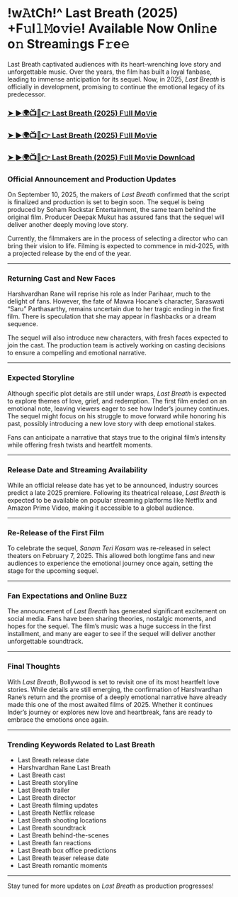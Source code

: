 # !w𝙰tCh!^ Last Breath (2025) +F𝚞l𝚕𝙼o𝚟i𝚎! Available Now Onli𝚗e o𝚗 Strea𝚖i𝚗gs F𝚛e𝚎

Last Breath captivated audiences with its heart-wrenching love story and unforgettable music. Over the years, the film has built a loyal fanbase, leading to immense anticipation for its sequel. Now, in 2025, *Last Breath* is officially in development, promising to continue the emotional legacy of its predecessor.

### [➤ ►🌍📺📱👉   Last Breath (2025) F𝚞ll Mo𝚟ie](https://rb.gy/81ojyw)

### [➤ ►🌍📺📱👉   Last Breath (2025) F𝚞ll Mo𝚟ie](https://rb.gy/81ojyw)

### [➤ ►🌍📺📱👉   Last Breath (2025) F𝚞ll Mo𝚟ie Downl𝚘ad](https://rb.gy/81ojyw)

### **Official Announcement and Production Updates**

On September 10, 2025, the makers of *Last Breath* confirmed that the script is finalized and production is set to begin soon. The sequel is being produced by Soham Rockstar Entertainment, the same team behind the original film. Producer Deepak Mukut has assured fans that the sequel will deliver another deeply moving love story.

Currently, the filmmakers are in the process of selecting a director who can bring their vision to life. Filming is expected to commence in mid-2025, with a projected release by the end of the year.

---

### **Returning Cast and New Faces**

Harshvardhan Rane will reprise his role as Inder Parihaar, much to the delight of fans. However, the fate of Mawra Hocane’s character, Saraswati “Saru” Parthasarthy, remains uncertain due to her tragic ending in the first film. There is speculation that she may appear in flashbacks or a dream sequence.

The sequel will also introduce new characters, with fresh faces expected to join the cast. The production team is actively working on casting decisions to ensure a compelling and emotional narrative.

---

### **Expected Storyline**

Although specific plot details are still under wraps, *Last Breath* is expected to explore themes of love, grief, and redemption. The first film ended on an emotional note, leaving viewers eager to see how Inder’s journey continues. The sequel might focus on his struggle to move forward while honoring his past, possibly introducing a new love story with deep emotional stakes.

Fans can anticipate a narrative that stays true to the original film’s intensity while offering fresh twists and heartfelt moments.

---

### **Release Date and Streaming Availability**

While an official release date has yet to be announced, industry sources predict a late 2025 premiere. Following its theatrical release, *Last Breath* is expected to be available on popular streaming platforms like Netflix and Amazon Prime Video, making it accessible to a global audience.

---

### **Re-Release of the First Film**

To celebrate the sequel, *Sanam Teri Kasam* was re-released in select theaters on February 7, 2025. This allowed both longtime fans and new audiences to experience the emotional journey once again, setting the stage for the upcoming sequel.

---

### **Fan Expectations and Online Buzz**

The announcement of *Last Breath* has generated significant excitement on social media. Fans have been sharing theories, nostalgic moments, and hopes for the sequel. The film’s music was a huge success in the first installment, and many are eager to see if the sequel will deliver another unforgettable soundtrack.

---

### **Final Thoughts**

With *Last Breath*, Bollywood is set to revisit one of its most heartfelt love stories. While details are still emerging, the confirmation of Harshvardhan Rane’s return and the promise of a deeply emotional narrative have already made this one of the most awaited films of 2025. Whether it continues Inder’s journey or explores new love and heartbreak, fans are ready to embrace the emotions once again.

---

### **Trending Keywords Related to Last Breath**

- Last Breath release date  
- Harshvardhan Rane Last Breath  
- Last Breath cast  
- Last Breath storyline  
- Last Breath trailer  
- Last Breath director  
- Last Breath filming updates  
- Last Breath Netflix release  
- Last Breath shooting locations  
- Last Breath soundtrack  
- Last Breath behind-the-scenes  
- Last Breath fan reactions  
- Last Breath box office predictions  
- Last Breath teaser release date  
- Last Breath romantic moments  

---

Stay tuned for more updates on *Last Breath* as production progresses!
